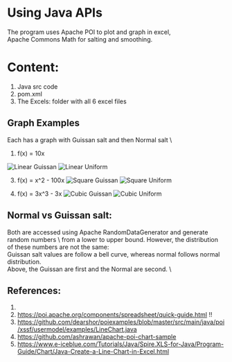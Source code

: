 # Using Java APIs

The program uses Apache POI to plot and graph in excel, \
Apache Commons Math for salting and smoothing.

# Content:
1. Java src code
2. pom.xml
3. The Excels: folder with all 6 excel files

## Graph Examples
Each has a graph with Guissan salt and then Normal salt \
1. f(x) = 10x
   
 ![Linear Guissan](https://github.com/user-attachments/assets/d8298e9a-0692-4650-8d47-344dc11f0291)
![Linear Uniform](https://github.com/user-attachments/assets/9cd526e6-714b-4bd5-8381-5fe485a3eaee)
   
3. f(x) = x^2 - 100x
![Square Guissan](https://github.com/user-attachments/assets/b5d9dec4-aa76-441a-a4e3-e6f0179f3c5b)
![Square Uniform](https://github.com/user-attachments/assets/e369ab1b-ce91-48ac-8eaf-0369c30ca3da)

4. f(x) = 3x^3 - 3x
![Cubic Guissan](https://github.com/user-attachments/assets/fab963c2-de91-4222-bcc3-5c35cc063b88)
![Cubic Uniform](https://github.com/user-attachments/assets/9adbf9d3-9f10-4ece-a7c5-b0a6f511575d)

## Normal vs Guissan salt: 
 Both are accessed using Apache RandomDataGenerator and generate random numbers \ 
 from a lower to upper bound. However, the distribution of these numbers are not the same: \
 Guissan salt values are follow a bell curve, whereas normal follows normal distribution. \
 Above, the Guissan are first and the Normal are second. \

## References:
1. 
2. https://poi.apache.org/components/spreadsheet/quick-guide.html !!
3. https://github.com/dearshor/poiexamples/blob/master/src/main/java/poi/xssf/usermodel/examples/LineChart.java
4.  https://github.com/ashrawan/apache-poi-chart-sample
5.  https://www.e-iceblue.com/Tutorials/Java/Spire.XLS-for-Java/Program-Guide/Chart/Java-Create-a-Line-Chart-in-Excel.html
